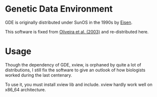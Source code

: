 # Genetic Data Environment

GDE is originally distributed under SunOS in the 1990s by [Eisen](https://doi.org/10.1385/0-89603-358-9:13).

This software is fixed from [Oliveira et al. (2003)](http://dx.doi.org/10.1093/bioinformatics/19.1.153) and re-distributed here.

# Usage

Though the dependency of GDE, xview, is orphaned by quite a lot of distributions, I still fix the software to give an outlook of how biologists worked during the last centenary.

To use it, you must install xview lib and include. xview hardly work well on x86_64 architecture.
